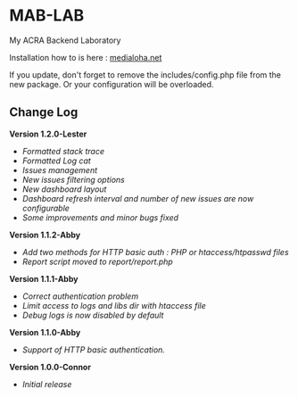 MAB-LAB
=======

My ACRA Backend Laboratory

Installation how to is here : [medialoha.net](http://medialoha.net/index.php/en/menu-mablab-en)

If you update, don't forget to remove the includes/config.php file from the new package. Or your configuration will be overloaded.

## Change Log ##

**Version 1.2.0-Lester**
- *Formatted stack trace*
- *Formatted Log cat*
- *Issues management*
- *New issues filtering options*
- *New dashboard layout*
- *Dashboard refresh interval and number of new issues are now configurable*
- *Some improvements and minor bugs fixed*

**Version 1.1.2-Abby**

- *Add two methods for HTTP basic auth : PHP or htaccess/htpasswd files*
- *Report script moved to report/report.php*

**Version 1.1.1-Abby**

- *Correct authentication problem*
- *Limit access to logs and libs dir with htaccess file*
- *Debug logs is now disabled by default*

**Version 1.1.0-Abby**

- *Support of HTTP basic authentication.*

**Version 1.0.0-Connor**

- *Initial release*
